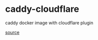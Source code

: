 # caddy-cloudflare
caddy docker image with cloudflare plugin

[source](https://caddy.community/t/how-to-guide-caddy-v2-cloudflare-dns-01-via-docker/8007)
